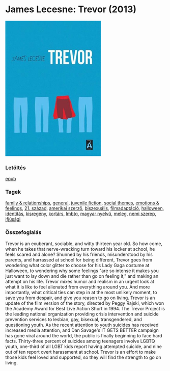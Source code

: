 # <a name="id_1272">James Lecesne: Trevor (2013)</a>
<img src="https://github.com/BercziSandor/calibre_lib/raw/main/libs/main/James%20Lecesne/Trevor%20%281272%29/cover.jpg" alt="cover" width="300"/>

### Letöltés
[epub](https://github.com/BercziSandor/calibre_lib/raw/main/libs/main/James%20Lecesne/Trevor%20%281272%29/Trevor%20-%20James%20Lecesne.epub)

### Tagek
[family & relationships](https://github.com/berczisandor/calibre_lib/blob/main/libs/main/_tags/family%20%26%20relationships.md), [general](https://github.com/berczisandor/calibre_lib/blob/main/libs/main/_tags/general.md), [juvenile fiction](https://github.com/berczisandor/calibre_lib/blob/main/libs/main/_tags/juvenile%20fiction.md), [social themes](https://github.com/berczisandor/calibre_lib/blob/main/libs/main/_tags/social%20themes.md), [emotions & feelings](https://github.com/berczisandor/calibre_lib/blob/main/libs/main/_tags/emotions%20%26%20feelings.md), [21. század](https://github.com/berczisandor/calibre_lib/blob/main/libs/main/_tags/21.%20sz%c3%a1zad.md), [amerikai szerző](https://github.com/berczisandor/calibre_lib/blob/main/libs/main/_tags/amerikai%20szerz%c5%91.md), [biszexuális](https://github.com/berczisandor/calibre_lib/blob/main/libs/main/_tags/biszexu%c3%a1lis.md), [filmadaptáció](https://github.com/berczisandor/calibre_lib/blob/main/libs/main/_tags/filmadapt%c3%a1ci%c3%b3.md), [halloween](https://github.com/berczisandor/calibre_lib/blob/main/libs/main/_tags/halloween.md), [identitás](https://github.com/berczisandor/calibre_lib/blob/main/libs/main/_tags/identit%c3%a1s.md), [kisregény](https://github.com/berczisandor/calibre_lib/blob/main/libs/main/_tags/kisreg%c3%a9ny.md), [kortárs](https://github.com/berczisandor/calibre_lib/blob/main/libs/main/_tags/kort%c3%a1rs.md), [lmbtq](https://github.com/berczisandor/calibre_lib/blob/main/libs/main/_tags/lmbtq.md), [magyar nyelvű](https://github.com/berczisandor/calibre_lib/blob/main/libs/main/_tags/magyar%20nyelv%c5%b1.md), [meleg](https://github.com/berczisandor/calibre_lib/blob/main/libs/main/_tags/meleg.md), [nemi szerep](https://github.com/berczisandor/calibre_lib/blob/main/libs/main/_tags/nemi%20szerep.md), [ifjúsági](https://github.com/berczisandor/calibre_lib/blob/main/libs/main/_tags/ifj%c3%bas%c3%a1gi.md)

### Összefoglalás
<div>
<p>Trevor is an exuberant, sociable, and witty thirteen year old. So how come, when he takes that nerve-wracking turn toward his locker at school, he feels scared and alone? Shunned by his friends, misunderstood by his parents, and harrassed at school for being different, Trevor goes from wondering what color glitter to choose for his Lady Gaga costume at Halloween, to wondering why some feelings "are so intense it makes you just want to lay down and die rather than go on feeling it," and making an attempt on his life. Trevor mixes humor and realism in an urgent look at what it is like to feel alienated from everything around you. And more importantly, what critical ties can step in at the most unlikely moment, to save you from despair, and give you reason to go on living. Trevor is an update of the film version of the story, directed by Peggy Rajski, which won the Academy Award for Best Live Action Short in 1994. The Trevor Project is the leading national organization providing crisis intervention and suicide prevention services to lesbian, gay, bisexual, transgendered, and questioning youth. As the recent attention to youth suicides has received increased media attention, and Dan Savage's IT GETS BETTER campaign has gone viral around the world, the public is finally beginning to face hard facts. Thirty-three percent of suicides among teenagers involve LGBTQ youth, one-third of all LGBT kids report having attempted suicide, and nine out of ten report overt harassment at school. Trevor is an effort to make those kids feel loved and supported, so they will find the strength to go on living.</p></div>


